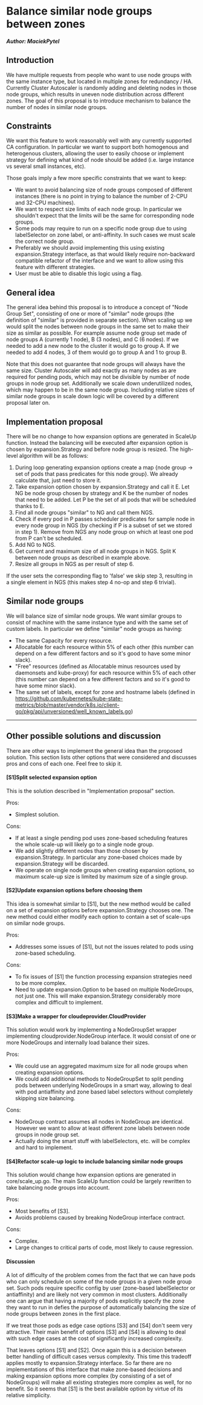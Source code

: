# Balance similar node groups between zones
##### Author: MaciekPytel

## Introduction
We have multiple requests from people who want to use node groups with the same
instance type, but located in multiple zones for redundancy / HA. Currently
Cluster Autoscaler is randomly adding and deleting nodes in those node groups,
which results in uneven node distribution across different zones. The goal of
this proposal is to introduce mechanism to balance the number of nodes in
similar node groups.

## Constraints
We want this feature to work reasonably well with any currently
supported CA configuration. In particular we want to support both homogenous and heterogenous clusters,
allowing the user to easily choose or implement strategy for defining what kind
of node should be added (i.e. large instance vs several small instances, etc).

Those goals imply a few more specific constraints that we want to keep:
 * We want to avoid balancing size of node groups composed of different instances
(there is no point in trying to balance the number of 2-CPU and 32-CPU
machines).
 * We want to respect size limits of each node group. In particular we shouldn't
 expect that the limits will be the same for corresponding node groups.
 * Some pods may require to run on a specific node group due to using
   labelSelector on zone label, or anti-affinity. In such cases we must scale the
   correct node group.
 * Preferably we should avoid implementing this using existing
   expansion.Strategy interface, as that would likely require non-backward
   compatible refactor of the interface and we want to allow using this feature
   with different strategies.
 * User must be able to disable this logic using a flag.

## General idea
The general idea behind this proposal is to introduce a concept of "Node Group
Set", consisting of one or more of "similar" node groups (the definition of
"similar" is provided in separate section). When scaling up we would split the
nodes between node groups in the same set to make their size as similar as
possible. For example assume node group set made of node groups A (currently 1 node), B (3 nodes), and C (6 nodes).
If we needed to add a new node to the cluster it would go to group A. If we
needed to add 4 nodes, 3 of them would go to group A and 1 to group B.

Note that this does not guarantee that node groups will always have the same
size. Cluster Autoscaler will add exactly as many nodes as are required for
pending pods, which may not be divisible by number of node groups in node group
set. Additionally we scale down underutilized nodes, which may happen to be in
the same node group. Including relative sizes of similar node groups in scale
down logic will be covered by a different proposal later on.

## Implementation proposal
There will be no change to how expansion options are generated in ScaleUp
function. Instead the balancing will be executed after expansion option is
chosen by expansion.Strategy and before node group is resized. The high-level
algorithm will be as follows:
1. During loop generating expansion options create a map {node group -> set of
   pods that pass predicates for this node group}. We already calculate that,
   just need to store it.
2. Take expansion option chosen by expansion.Strategy and call it E. Let NG be node group
   chosen by strategy and K be the number of nodes that need to be added. Let P
   be the set of all pods that will be scheduled thanks to E.
3. Find all node groups "similar" to NG and call them NGS.
4. Check if every pod in P passes scheduler predicates for sample node in every
   node group in NGS (by checking if P is a subset of set we stored in step 1).
   Remove from NGS any node group on which at least one pod from P can't be
   scheduled.
5. Add NG to NGS.
6. Get current and maximum size of all node groups in NGS. Split K between node
   groups as described in example above.
7. Resize all groups in NGS as per result of step 6.

If the user sets the corresponding flag to 'false' we skip step 3,
resulting in a single element in NGS (this makes step 4 no-op and step 6 trivial).

## Similar node groups
We will balance size of similar node groups. We want similar groups to consist
of machine with the same instance type and with the same set of custom labels.
In particular we define "similar" node groups as having:
 * The same Capacity for every resource.
 * Allocatable for each resource within 5% of each other (this number can depend on a
   few different factors and so it's good to have some minor slack).
 * "Free" resources (defined as Allocatable minus resources used by daemonsets and
   kube-proxy) for each resource within 5% of each other (this number can depend on a
   few different factors and so it's good to have some minor slack).
 * The same set of labels, except for zone and hostname labels (defined in
   https://github.com/kubernetes/kube-state-metrics/blob/master/vendor/k8s.io/client-go/pkg/api/unversioned/well_known_labels.go)

---

## Other possible solutions and discussion
There are other ways to implement the general idea than the proposed solution.
This section lists other options that were considered and discusses pros and
cons of each one. Feel free to skip it.

#### [S1]Split selected expansion option
This is the solution described in "Implementation proposal" section.

Pros:
 * Simplest solution.

Cons:
 * If at least a single pending pod uses zone-based scheduling features the
   whole scale-up will likely go to a single node group.
 * We add slightly different nodes than those chosen by expansion.Strategy. In
   particular any zone-based choices made by expansion.Strategy will be
   discarded.
 * We operate on single node groups when creating expansion options, so maximum
   scale-up size is limited by maximum size of a single group.

#### [S2]Update expansion options before choosing them
This idea is somewhat similar to [S1], but the new method would be called
on a set of expansion options before expansion.Strategy chooses one. The new
method could either modify each option to contain a set of scale-ups on similar
node groups.

Pros:
 * Addresses some issues of [S1], but not the issues related to pods using
   zone-based scheduling.

Cons:
 * To fix issues of [S1] the function processing expansion strategies need to be
   more complex.
 * Need to update expansion.Option to be based on multiple NodeGroups, not just
   one. This will make expansion.Strategy considerably more complex and difficult to implement.

#### [S3]Make a wrapper for cloudeprovider.CloudProvider
This solution would work by implementing a NodeGroupSet wrapper implementing
cloudprovider.NodeGroup interface. It would consist of one or more
NodeGroups and internally load balance their sizes.

Pros:
 * We could use an aggregated maximum size for all node groups when creating
   expansion options.
 * We could add additional methods to NodeGroupSet to split pending pods between
   underlying NodeGroups in a smart way, allowing to deal with pod antiaffinity
   and zone based label selectors without completely skipping size balancing.

Cons:
 * NodeGroup contract assumes all nodes in NodeGroup are identical. However we
   want to allow at least different zone labels between node groups in node
   group set.
 * Actually doing the smart stuff with labelSelectors, etc. will be complex and
   hard to implement.

#### [S4]Refactor scale-up logic to include balancing similar node groups
This solution would change how expansion options are generated in
core/scale_up.go. The main ScaleUp function could be largely rewritten to take
balancing node groups into account.

Pros:
 * Most benefits of [S3].
 * Avoids problems caused by breaking NodeGroup interface contract.

Cons:
 * Complex.
 * Large changes to critical parts of code, most likely to cause regression.

#### Discussion
A lot of difficulty of the problem comes from the fact that we can have pods who
can only schedule on some of the node groups in a given node group set.
Such pods require specific config by user (zone-based labelSelector or
antiaffinity) and are likely not very common in most
clusters. Additionally one can argue that having a majority of pods explicitly
specify the zone they want to run in defies the purpose of
automatically balancing the size of node groups between zones in the first place.

If we treat those pods as edge case options [S3] and [S4] don't seem very
attractive. Their main benefit of options [S3] and [S4] is allowing to deal with
such edge cases at the cost of significantly increased complexity.

That leaves options [S1] and [S2]. Once again this is a decision between better
handling of difficult cases versus complexity. This time this tradeoff applies
mostly to expansion.Strategy interface. So far there are no implementations of
this interface that make zone-based decisions and making expansion options more
complex (by consisting of a set of NodeGroups) will make all existing strategies
more complex as well, for no benefit. So it seems that [S1] is the best
available option by virtue of its relative simplicity.
